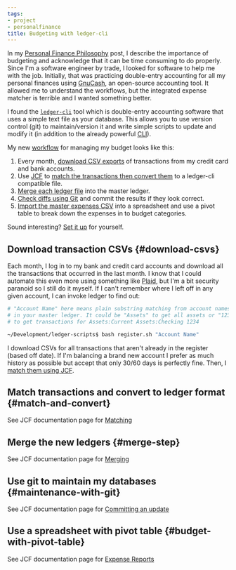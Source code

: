 ```yaml
---
tags:
- project
- personalfinance
title: Budgeting with ledger-cli
---
```

In my
[Personal Finance Philosophy](/personal-finance-philosophy) post, I describe the importance of budgeting and acknowledge that it can be time consuming to do properly. Since I'm a software engineer by trade, I looked for software to help me with the job. Initially, that was practicing double-entry accounting for all my personal finances using [GnuCash](/personal-finance-with-gnucash), an open-source accounting tool. It allowed me to understand the workflows, but the integrated expense matcher is terrible and I wanted something better.

<!--excerpt_end-->

I found the [`ledger-cli`](https://www.ledger-cli.org/) tool which is double-entry accounting software that uses a simple text file as your database. This allows you to use version control (git) to maintain/version it and write simple scripts to update and modify it (in addition to the already powerful [CLI](https://www.ledger-cli.org/docs.html)).

My new [workflow](/jcf/index.html) for managing my budget looks like this:

1. Every month, [download CSV exports](#download-csvs) of transactions from my credit card and bank accounts.
1. Use [JCF](https://www.github.com/brentwalther/jcf) to [match the transactions then convert them](#match-and-convert) to a ledger-cli compatible file.
1. [Merge each ledger file](#merge-step) into the master ledger.
1. [Check diffs using Git](#maintenance-with-git) and commit the results if they look correct.
1. [Import the master expenses CSV](#budget-with-pivot-table) into a spreadsheet and use a pivot table to break down the expenses in to budget categories.

Sound interesting? [Set it up](/jcf/setup.html) for yourself.

## Download transaction CSVs {#download-csvs}

Each month, I log in to my bank and credit card accounts and download all the transactions that occurred in the last month. I know that I could automate this even more using something like [Plaid](https://plaid.com/), but I'm a bit security paranoid so I still do it myself. If I can't remember where I left off in any given account, I can invoke ledger to find out:

```bash
# "Account Name" here means plain substring matching from account names
# in your master ledger. It could be "Assets" to get all assets or "1234"
# to get transactions for Assets:Current Assets:Checking 1234

~/Development/ledger-scripts$ bash register.sh "Account Name"
```

I download CSVs for all transactions that aren't already in the register (based off date). If I'm balancing a brand new account I prefer as much history as possible but accept that only 30/60 days is perfectly fine. Then, I [match them using JCF](/jcf/matching.html).

## Match transactions and convert to ledger format {#match-and-convert}

See JCF documentation page for [Matching](/jcf/matching.html)

## Merge the new ledgers {#merge-step}

See JCF documentation page for [Merging](/jcf/merging.html)

## Use git to maintain my databases {#maintenance-with-git}

See JCF documentation page for [Committing an update](/jcf/commit.html)

## Use a spreadsheet with pivot table {#budget-with-pivot-table}

See JCF documentation page for [Expense Reports](/jcf/expense_report.html)
